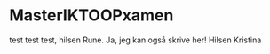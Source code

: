 MasterIKTOOPxamen
=================
test test test, hilsen Rune.
Ja, jeg kan også skrive her! Hilsen Kristina
